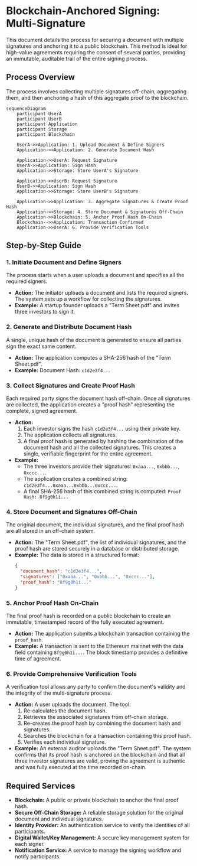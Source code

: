 # Blockchain-Anchored Signing: Multi-Signature

This document details the process for securing a document with multiple signatures and anchoring it to a public blockchain. This method is ideal for high-value agreements requiring the consent of several parties, providing an immutable, auditable trail of the entire signing process.

## Process Overview

The process involves collecting multiple signatures off-chain, aggregating them, and then anchoring a hash of this aggregate proof to the blockchain.

```mermaid
sequenceDiagram
    participant UserA
    participant UserB
    participant Application
    participant Storage
    participant Blockchain

    UserA->>Application: 1. Upload Document & Define Signers
    Application->>Application: 2. Generate Document Hash
    
    Application->>UserA: Request Signature
    UserA->>Application: Sign Hash
    Application->>Storage: Store UserA's Signature
    
    Application->>UserB: Request Signature
    UserB->>Application: Sign Hash
    Application->>Storage: Store UserB's Signature

    Application->>Application: 3. Aggregate Signatures & Create Proof Hash
    Application->>Storage: 4. Store Document & Signatures Off-Chain
    Application->>Blockchain: 5. Anchor Proof Hash On-Chain
    Blockchain-->>Application: Transaction Confirmed
    Application->>UserA: 6. Provide Verification Tools
```

## Step-by-Step Guide

### 1. Initiate Document and Define Signers

The process starts when a user uploads a document and specifies all the required signers.

*   **Action:** The initiator uploads a document and lists the required signers. The system sets up a workflow for collecting the signatures.
*   **Example:** A startup founder uploads a "Term Sheet.pdf" and invites three investors to sign it.

### 2. Generate and Distribute Document Hash

A single, unique hash of the document is generated to ensure all parties sign the exact same content.

*   **Action:** The application computes a SHA-256 hash of the "Term Sheet.pdf".
*   **Example:** Document Hash: `c1d2e3f4...`

### 3. Collect Signatures and Create Proof Hash

Each required party signs the document hash off-chain. Once all signatures are collected, the application creates a "proof hash" representing the complete, signed agreement.

*   **Action:**
    1.  Each investor signs the hash `c1d2e3f4...` using their private key.
    2.  The application collects all signatures.
    3.  A final proof hash is generated by hashing the combination of the document hash and all the collected signatures. This creates a single, verifiable fingerprint for the entire agreement.
*   **Example:**
    *   The three investors provide their signatures: `0xaaa...`, `0xbbb...`, `0xccc...`.
    *   The application creates a combined string: `c1d2e3f4...0xaaa...0xbbb...0xccc...`.
    *   A final SHA-256 hash of this combined string is computed: `Proof Hash: 8f9g0h1i...`

### 4. Store Document and Signatures Off-Chain

The original document, the individual signatures, and the final proof hash are all stored in an off-chain system.

*   **Action:** The "Term Sheet.pdf", the list of individual signatures, and the proof hash are stored securely in a database or distributed storage.
*   **Example:** The data is stored in a structured format:
    ```json
    {
      "document_hash": "c1d2e3f4...",
      "signatures": ["0xaaa...", "0xbbb...", "0xccc..."],
      "proof_hash": "8f9g0h1i..."
    }
    ```

### 5. Anchor Proof Hash On-Chain

The final proof hash is recorded on a public blockchain to create an immutable, timestamped record of the fully executed agreement.

*   **Action:** The application submits a blockchain transaction containing the `proof_hash`.
*   **Example:** A transaction is sent to the Ethereum mainnet with the data field containing `8f9g0h1i...`. The block timestamp provides a definitive time of agreement.

### 6. Provide Comprehensive Verification Tools

A verification tool allows any party to confirm the document's validity and the integrity of the multi-signature process.

*   **Action:** A user uploads the document. The tool:
    1.  Re-calculates the document hash.
    2.  Retrieves the associated signatures from off-chain storage.
    3.  Re-creates the proof hash by combining the document hash and signatures.
    4.  Searches the blockchain for a transaction containing this proof hash.
    5.  Verifies each individual signature.
*   **Example:** An external auditor uploads the "Term Sheet.pdf". The system confirms that its proof hash is anchored on the blockchain and that all three investor signatures are valid, proving the agreement is authentic and was fully executed at the time recorded on-chain.
## Required Services

*   **Blockchain:** A public or private blockchain to anchor the final proof hash.
*   **Secure Off-Chain Storage:** A reliable storage solution for the original document and individual signatures.
*   **Identity Provider:** An authentication service to verify the identities of all participants.
*   **Digital Wallet/Key Management:** A secure key management system for each signer.
*   **Notification Service:** A service to manage the signing workflow and notify participants.